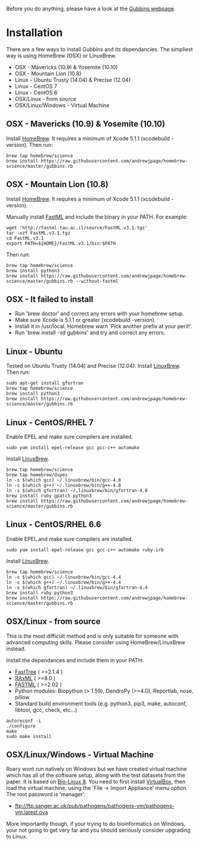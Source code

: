 Before you do anything, please have a look at the [Gubbins webpage](http://sanger-pathogens.github.io/gubbins/).

# Installation
There are a few ways to install Gubbins and its dependancies. The simpliest way is using HomeBrew (OSX) or LinuxBrew.

* OSX - Mavericks (10.9) & Yosemite (10.10)
* OSX - Mountain Lion (10.8)
* Linux - Ubuntu Trusty (14.04) & Precise (12.04)
* Linux - CentOS 7
* Linux - CentOS 6
* OSX/Linux - from source
* OSX/Linux/Windows - Virtual Machine


## OSX - Mavericks (10.9) & Yosemite (10.10)
Install [HomeBrew](http://brew.sh/). It requires a minimum of Xcode 5.1.1 (xcodebuild -version). Then run:
```
brew tap homebrew/science
brew install https://raw.githubusercontent.com/andrewjpage/homebrew-science/master/gubbins.rb
```

## OSX - Mountain Lion (10.8)
Install [HomeBrew](http://brew.sh/). It requires a minimum of Xcode 5.1.1 (xcodebuild -version).

Manually install [FastML](http://fastml.tau.ac.il/source.php) and include the binary in your PATH. For example:
```
wget 'http://fastml.tau.ac.il/source/FastML.v3.1.tgz'
tar -xzf FastML.v3.1.tgz
cd FastML.v3.1
export PATH=${HOME}/FastML.v3.1/bin:$PATH
```
Then run:
```
brew tap homebrew/science
brew install python3
brew install https://raw.githubusercontent.com/andrewjpage/homebrew-science/master/gubbins.rb --without-fastml
```

## OSX - It failed to install
* Run 'brew doctor' and correct any errors with your homebrew setup.
* Make sure Xcode is 5.1.1 or greater (xcodebuild -version). 
* Install it in /usr/local. Homebrew warn 'Pick another prefix at your peril!'.
* Run 'brew install -vd gubbins' and try and correct any errors.

## Linux - Ubuntu
Tested on Ubuntu Trusty (14.04) and Precise (12.04). Install [LinuxBrew](http://brew.sh/linuxbrew/). Then run:

```
sudo apt-get install gfortran
brew tap homebrew/science
brew install python3
brew install https://raw.githubusercontent.com/andrewjpage/homebrew-science/master/gubbins.rb
```

## Linux - CentOS/RHEL 7
Enable EPEL and make sure compilers are installed.
```
sudo yum install epel-release gcc gcc-c++ automake
```
Install [LinuxBrew](http://brew.sh/linuxbrew/).
```
brew tap homebrew/science
brew tap homebrew/dupes	
ln -s $(which gcc) ~/.linuxbrew/bin/gcc-4.8
ln -s $(which g++) ~/.linuxbrew/bin/g++-4.8
ln -s $(which gfortran) ~/.linuxbrew/bin/gfortran-4.8
brew install ruby gpatch python3
brew install https://raw.githubusercontent.com/andrewjpage/homebrew-science/master/gubbins.rb
```

## Linux - CentOS/RHEL 6.6
Enable EPEL and make sure compilers are installed.
```
sudo yum install epel-release gcc gcc-c++ automake ruby-irb
```
Install [LinuxBrew](http://brew.sh/linuxbrew/).
```
brew tap homebrew/science
ln -s $(which gcc) ~/.linuxbrew/bin/gcc-4.4
ln -s $(which g++) ~/.linuxbrew/bin/g++-4.4
ln -s $(which gfortran) ~/.linuxbrew/bin/gfortran-4.4
brew install ruby python3
brew install https://raw.githubusercontent.com/andrewjpage/homebrew-science/master/gubbins.rb
```

## OSX/Linux - from source
This is the most difficult method and is only suitable for someone with advanced computing skills. Please consider using HomeBrew/LinuxBrew instead.

Install the dependances and include them in your PATH:
* [FastTree](http://www.microbesonline.org/fasttree/#Install) ( >=2.1.4 )
* [RAxML](https://github.com/stamatak/standard-RAxML) ( >=8.0 )
* [FASTML](http://fastml.tau.ac.il/source.php) ( >=2.02 )
* Python modules: Biopython (> 1.59), DendroPy (>=4.0), Reportlab, nose, pillow
* Standard build environment tools (e.g. python3, pip3, make, autoconf, libtool, gcc, check, etc...)

```
autoreconf -i
./configure
make
sudo make install
```

## OSX/Linux/Windows - Virtual Machine
Roary wont run natively on Windows but we have created virtual machine which has all of the software setup, along with the test datasets from the paper. 
It is based on [Bio-Linux 8](http://environmentalomics.org/bio-linux/).  You need to first install [VirtualBox](https://www.virtualbox.org/), 
then load the virtual machine, using the 'File -> Import Appliance' menu option. The root password is 'manager'.

* ftp://ftp.sanger.ac.uk/pub/pathogens/pathogens-vm/pathogens-vm.latest.ova

More importantly though, if your trying to do bioinformatics on Windows, your not going to get very far and you should seriously consider upgrading to Linux.

